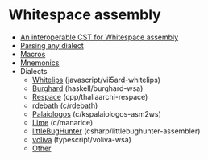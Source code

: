 # Whitespace assembly

- [An interoperable CST for Whitespace assembly](interop_cst.md)
- [Parsing any dialect](parsing.md)
- [Macros](macros.md)
- [Mnemonics](mnemonics.md)
- Dialects
  - [Whitelips](dialects/whitelips.md) (javascript/vii5ard-whitelips)
  - [Burghard](dialects/burghard.md) (haskell/burghard-wsa)
  - [Respace](dialects/respace.md) (cpp/thaliaarchi-respace)
  - [rdebath](dialects/rdebath.md) (c/rdebath)
  - [Palaiologos](dialects/palaiologos.md) (c/kspalaiologos-asm2ws)
  - [Lime](dialects/lime.md) (c/manarice)
  - [littleBugHunter](dialects/littlebughunter.md) (csharp/littlebughunter-assembler)
  - [voliva](dialects/voliva.md) (typescript/voliva-wsa)
  - [Other](dialects/other_dialects.md)
